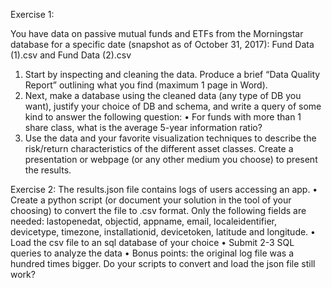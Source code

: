 Exercise 1:

You have data on passive mutual funds and ETFs from the Morningstar database for a specific date (snapshot as of October 31, 2017): Fund Data (1).csv and Fund Data (2).csv

1.	Start by inspecting and cleaning the data. Produce a brief “Data Quality Report” outlining what you find (maximum 1 page in Word). 
2.	Next, make a database using the cleaned data (any type of DB you want), justify your choice of DB and schema, and write a query of some kind to answer the following question:
•	For funds with more than 1 share class, what is the average 5-year information ratio?
3.	Use the data and your favorite visualization techniques to describe the risk/return characteristics of the different asset classes. Create a presentation or webpage (or any other medium you choose) to present the results. 



Exercise 2:
The results.json file contains logs of users accessing an app. 
•	Create a python script (or document your solution in the tool of your choosing) to convert the file to .csv format. 
	Only the following fields are needed: lastopenedat, objectid, appname, email, localeidentifier, devicetype, timezone, installationid, devicetoken, latitude and longitude.
•	Load the csv file to an sql database of your choice
•	Submit 2-3 SQL queries to analyze the data
•	Bonus points: the original log file was a hundred times bigger. Do your scripts to convert and load the json file still work?
